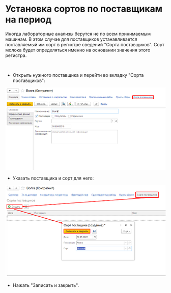 # Установка сортов по поставщикам на период

Иногда лабораторные анализы берутся не по всем принимаемым машинам. В
этом случае для поставщиков устанавливается поставляемый им сорт в
регистре сведений "Сорта поставщиков". Сорт молока будет определяться
именно на основании значения этого регистра.

 

-   Открыть нужного поставщика и перейти во вкладку "Сорта поставщиков":

![](ustanovka_sortov_po_postavshchikam_na_period.assets/1.png) 
-   Указать поставщика и сорт для него:

![](ustanovka_sortov_po_postavshchikam_na_period.assets/2.png)  
-   Нажать "Записать и закрыть".

